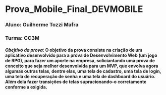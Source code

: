 # Prova_Mobile_Final_DEVMOBILE
### Aluno: Guilherme Tozzi Mafra
### Turma: CC3M

#### *Obejtivo da prova:* O objetivo da prova consiste na criação de um aplicativo desenvolvido para a prova de Desenvolvimento Web (um jogo de RPG), para fazer um aporte na empresa, soliciantando uma prova de conceito que seja melhor desenvolvida para um MVP, que envolva agora algumas outras telas, dentre elas, uma tela de cadastro, uma tela de login, uma tela de recuperação de senha e uma tela de dashboard do usuário. Além dela fazer transições de telas supracionando-o corretamente conforme a exigida.


